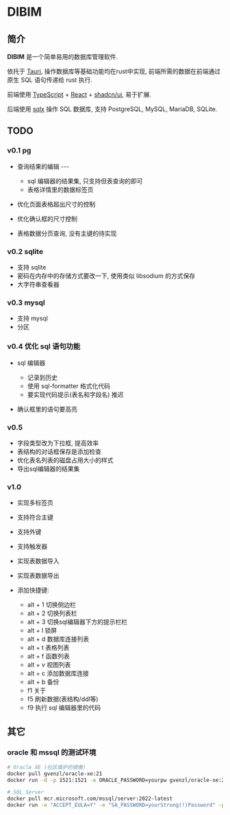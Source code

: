 # DIBIM

## 简介

**DIBIM** 是一个简单易用的数据库管理软件.

依托于 [Tauri](https://tauri.app/), 操作数据库等基础功能均在rust中实现, 前端所需的数据在前端通过原生 SQL 语句传递给 rust 执行.

前端使用 [TypeScript](https://www.typescriptlang.org) + [React](https://react.dev/) + [shadcn/ui](https://ui.shadcn.com/), 易于扩展.

后端使用 [sqlx](https://github.com/launchbadge/sqlx) 操作 SQL 数据库, 支持  PostgreSQL, MySQL, MariaDB, SQLite.

## TODO

### v0.1 pg

- 查询结果的编辑 ---
  - sql 编辑器的结果集, 只支持但表查询的即可
  - 表格详情里的数据标签页

- 优化页面表格超出尺寸的控制
- 优化确认框的尺寸控制
- 表格数据分页查询, 没有主键的待实现

### v0.2 sqlite

- 支持 sqlite
- 密码在内存中的存储方式要改一下, 使用类似 libsodium 的方式保存  
- 大字符串查看器

### v0.3 mysql

- 支持 mysql
- 分区

### v0.4 优化 sql 语句功能

- sql 编辑器
  - 记录到历史
  - 使用 sql-formatter 格式化代码
  - 要实现代码提示(表名和字段名) 推迟

- 确认框里的语句要高亮  

### v0.5

- 字段类型改为下拉框, 提高效率
- 表结构的对话框保存是添加检查
- 优化表名列表的磁盘占用大小的样式
- 导出sql编辑器的结果集

### v1.0

- 实现多标签页
- 支持符合主键
- 支持外键
- 支持触发器
- 实现表数据导入
- 实现表数据导出
- 添加快捷键:

  - alt + 1 切换侧边栏
  - alt + 2 切换列表栏
  - alt + 3 切换sql编辑器下方的提示栏栏
  - alt + l 锁屏
  - alt + d 数据库连接列表
  - alt + t 表格列表
  - alt + f 函数列表
  - alt + v 视图列表
  - alt + c 添加数据库连接
  - alt + b 备份
  - f1 关于
  - f5 刷新数据(表结构/ddl等)
  - f9 执行 sql 编辑器里的代码

## 其它

### oracle 和 mssql 的测试环境

```sh
# Oracle XE (社区维护的镜像)
docker pull gvenzl/oracle-xe:21
docker run -d -p 1521:1521 -e ORACLE_PASSWORD=yourpw gvenzl/oracle-xe:21

# SQL Server
docker pull mcr.microsoft.com/mssql/server:2022-latest
docker run -e "ACCEPT_EULA=Y" -e "SA_PASSWORD=yourStrong(!)Password" -p 1433:1433 -d mcr.microsoft.com/mssql/server:2022-latest
```
